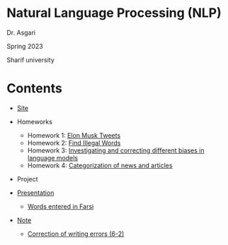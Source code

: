 # Natural Language Processing (NLP)

Dr. Asgari

Spring 2023

Sharif university

# Contents
 - [Site](http://language.ml/)
   
 - Homeworks
    - Homework 1: [Elon Musk Tweets](https://github.com/saaz742/elon-musk-tweets)
    - Homework 2: [Find Illegal Words](https://github.com/saaz742/NLP-Find-Illegal-Words)
    - Homework 3: [Investigating and correcting different biases in language models](https://github.com/saaz742/NLP-Bias)
    - Homework 4: [Categorization of news and articles](https://github.com/saaz742/NLP-Categorization-of-News-and-Articles)
      
 - Project

 - [Presentation](https://github.com/saaz742/NLP/tree/main/Presentation)
   - [Words entered in Farsi](https://github.com/saaz742/NLP/blob/main/Presentation/%DA%A9%D9%84%D9%85%D8%A7%D8%AA%20%D8%AF%D8%AE%DB%8C%D9%84%20%D8%AF%D8%B1%20%D9%81%D8%A7%D8%B1%D8%B3%DB%8C.pdf)
 
 - [Note](https://github.com/saaz742/NLP/tree/main/Note)
   - [Correction of writing errors (6-2)](https://github.com/saaz742/NLP/blob/main/Note/6-2.pdf)
